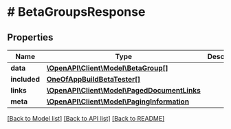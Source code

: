 # # BetaGroupsResponse

## Properties

Name | Type | Description | Notes
------------ | ------------- | ------------- | -------------
**data** | [**\OpenAPI\Client\Model\BetaGroup[]**](BetaGroup.md) |  | 
**included** | [**OneOfAppBuildBetaTester[]**](OneOfAppBuildBetaTester.md) |  | [optional] 
**links** | [**\OpenAPI\Client\Model\PagedDocumentLinks**](PagedDocumentLinks.md) |  | 
**meta** | [**\OpenAPI\Client\Model\PagingInformation**](PagingInformation.md) |  | [optional] 

[[Back to Model list]](../../README.md#documentation-for-models) [[Back to API list]](../../README.md#documentation-for-api-endpoints) [[Back to README]](../../README.md)


